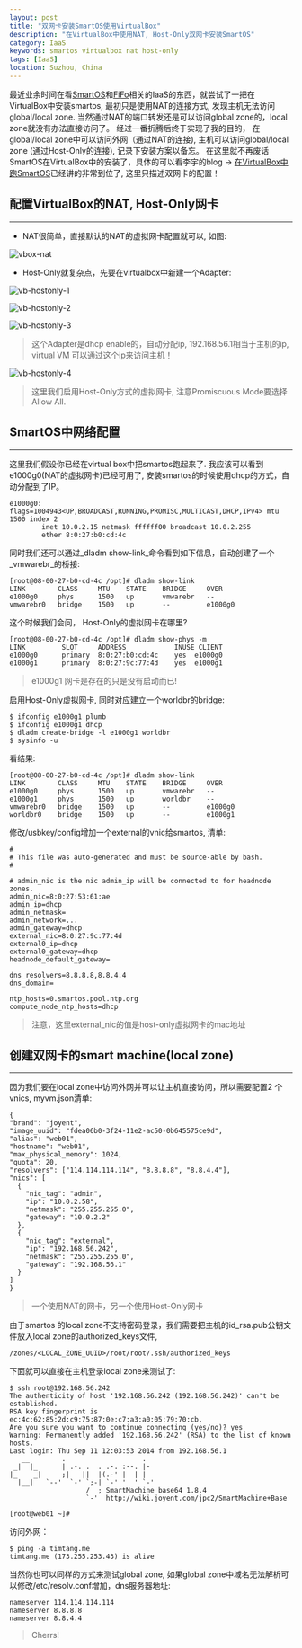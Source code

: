 ```yaml
---
layout: post
title: "双网卡安装SmartOS使用VirtualBox"
description: "在VirtualBox中使用NAT, Host-Only双网卡安装SmartOS"
category: IaaS
keywords: smartos virtualbox nat host-only
tags: [IaaS]
location: Suzhou, China
---
```


最近业余时间在看[SmartOS](http://wiki.smartos.org/display/DOC/Home)和[FiFo](https://docs.project-fifo.net/en/latest/index.html)相关的IaaS的东西，就尝试了一把在VirtualBox中安装smartos, 最初只是使用NAT的连接方式, 发现主机无法访问global/local zone. 当然通过NAT的端口转发还是可以访问global zone的，local zone就没有办法直接访问了。 经过一番折腾后终于实现了我的目的， 在global/local zone中可以访问外网（通过NAT的连接), 主机可以访问global/local zone (通过Host-Only的连接), 记录下安装方案以备忘。 在这里就不再废话SmartOS在VirtualBox中的安装了，具体的可以看李宇的blog -> [在VirtualBox中跑SmartOS](http://liyu1981.github.io/smartos-virtualbox/)已经讲的非常到位了, 这里只描述双网卡的配置！

## 配置VirtualBox的NAT, Host-Only网卡
---

* NAT很简单，直接默认的NAT的虚拟网卡配置就可以, 如图:

![vbox-nat](/images/post/vbox-nat.png)

* Host-Only就复杂点，先要在virtualbox中新建一个Adapter:

![vb-hostonly-1](/images/post/vbox-hostonly.png)

![vb-hostonly-2](/images/post/vbox-hostonly-1.png)

![vb-hostonly-3](/images/post/vbox-hostonly-2.png)

> 这个Adapter是dhcp enable的，自动分配ip, 192.168.56.1相当于主机的ip, virtual VM 可以通过这个ip来访问主机！

![vb-hostonly-4](/images/post/vbox-hostonly-3.png)

> 这里我们启用Host-Only方式的虚拟网卡, 注意Promiscuous Mode要选择 Allow All.


## SmartOS中网络配置
---

这里我们假设你已经在virtual box中把smartos跑起来了. 我应该可以看到e1000g0(NAT的虚拟网卡)已经可用了, 安装smartos的时候使用dhcp的方式，自动分配到了IP。

    e1000g0: flags=1004943<UP,BROADCAST,RUNNING,PROMISC,MULTICAST,DHCP,IPv4> mtu 1500 index 2
            inet 10.0.2.15 netmask ffffff00 broadcast 10.0.2.255
            ether 8:0:27:b0:cd:4c

同时我们还可以通过_dladm show-link_命令看到如下信息，自动创建了一个_vmwarebr_的桥接:

    [root@08-00-27-b0-cd-4c /opt]# dladm show-link
    LINK        CLASS     MTU    STATE    BRIDGE     OVER
    e1000g0     phys      1500   up       vmwarebr   --
    vmwarebr0   bridge    1500   up       --         e1000g0

这个时候我们会问， Host-Only的虚拟网卡在哪里? 

    [root@08-00-27-b0-cd-4c /opt]# dladm show-phys -m
    LINK         SLOT     ADDRESS            INUSE CLIENT
    e1000g0      primary  8:0:27:b0:cd:4c    yes  e1000g0
    e1000g1      primary  8:0:27:9c:77:4d    yes  e1000g1

> e1000g1 网卡是存在的只是没有启动而已!

启用Host-Only虚拟网卡, 同时对应建立一个worldbr的bridge:

    $ ifconfig e1000g1 plumb
    $ ifconfig e1000g1 dhcp
    $ dladm create-bridge -l e1000g1 worldbr
    $ sysinfo -u

看结果:

    [root@08-00-27-b0-cd-4c /opt]# dladm show-link
    LINK        CLASS     MTU    STATE    BRIDGE     OVER
    e1000g0     phys      1500   up       vmwarebr   --
    e1000g1     phys      1500   up       worldbr    --
    vmwarebr0   bridge    1500   up       --         e1000g0
    worldbr0    bridge    1500   up       --         e1000g1

修改/usbkey/config增加一个external的vnic给smartos, 清单:

    #
    # This file was auto-generated and must be source-able by bash.
    #

    # admin_nic is the nic admin_ip will be connected to for headnode zones.
    admin_nic=8:0:27:53:61:ae
    admin_ip=dhcp
    admin_netmask=
    admin_network=...
    admin_gateway=dhcp
    external_nic=8:0:27:9c:77:4d
    external0_ip=dhcp
    external0_gateway=dhcp
    headnode_default_gateway=

    dns_resolvers=8.8.8.8,8.8.4.4
    dns_domain=

    ntp_hosts=0.smartos.pool.ntp.org
    compute_node_ntp_hosts=dhcp

> 注意，这里external_nic的值是host-only虚拟网卡的mac地址

## 创建双网卡的smart machine(local zone)
---

因为我们要在local zone中访问外网并可以让主机直接访问，所以需要配置2 个vnics, myvm.json清单:

    {
    "brand": "joyent",
    "image_uuid": "fdea06b0-3f24-11e2-ac50-0b645575ce9d",
    "alias": "web01",
    "hostname": "web01",
    "max_physical_memory": 1024,
    "quota": 20,
    "resolvers": ["114.114.114.114", "8.8.8.8", "8.8.4.4"],
    "nics": [
      {
        "nic_tag": "admin",
        "ip": "10.0.2.58",
        "netmask": "255.255.255.0",
        "gateway": "10.0.2.2"
      },
      {
        "nic_tag": "external",
        "ip": "192.168.56.242",
        "netmask": "255.255.255.0",
        "gateway": "192.168.56.1"
      }
    ]
    }

> 一个使用NAT的网卡，另一个使用Host-Only网卡

由于smartos 的local zone不支持密码登录，我们需要把主机的id\_rsa.pub公钥文件放入local zone的authorized_keys文件,

    /zones/<LOCAL_ZONE_UUID>/root/root/.ssh/authorized_keys 

下面就可以直接在主机登录local zone来测试了:

    $ ssh root@192.168.56.242
    The authenticity of host '192.168.56.242 (192.168.56.242)' can't be established.
    RSA key fingerprint is ec:4c:62:85:2d:c9:75:87:0e:c7:a3:a0:05:79:70:cb.
    Are you sure you want to continue connecting (yes/no)? yes
    Warning: Permanently added '192.168.56.242' (RSA) to the list of known hosts.
    Last login: Thu Sep 11 12:03:53 2014 from 192.168.56.1
       __        .                   .
     _|  |_      | .-. .  . .-. :--. |-
    |_    _|     ;|   ||  |(.-' |  | |
      |__|   `--'  `-' `;-| `-' '  ' `-'
                       /  ; SmartMachine base64 1.8.4
                       `-'  http://wiki.joyent.com/jpc2/SmartMachine+Base

    [root@web01 ~]#


访问外网：

    $ ping -a timtang.me
    timtang.me (173.255.253.43) is alive

当然你也可以同样的方式来测试global zone, 如果global zone中域名无法解析可以修改/etc/resolv.conf增加，dns服务器地址:

    nameserver 114.114.114.114
    nameserver 8.8.8.8
    nameserver 8.8.4.4

> Cherrs!

